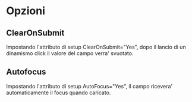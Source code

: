 # Opzioni

## ClearOnSubmit

Impostando l'attributo di setup ClearOnSubmit="Yes", dopo il lancio di un dinamismo click il valore del campo verra' svuotato.

## Autofocus

Impostando l'attributo di setup AutoFocus="Yes", il campo ricevera' automaticamente il focus quando caricato.

